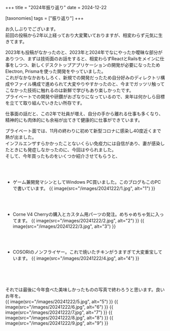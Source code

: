 +++
title = "2024年振り返り"
date = 2024-12-22

[taxonomies]
tags = ["振り返り"]
+++

お久しぶりでございます。  
前回の投稿から2年以上経っており大変驚いておりますが、相変わらず元気に生きてます。  

<!-- more -->

2023年も投稿がなかったのと、2023年と2024年でなにやったか曖昧な部分がありつつ、まずは技術面のお話をすると、相変わらずReactとRailsをメインに仕事をしつつ、新しくデスクトップアプリケーションの開発が必要になったためElectron, Prismaを使った開発をやっていました。  
これがなかなかおもしろく、新規での開発だったため自分好みのディレクトリ構成やファイル構成で進められて大変やりやすかったのと、今までガッツリ触ってこなかった技術に触れるのは新鮮で学びもあり楽しかったです。  
プライベートでの開発や研鑽がおざなりになっているので、来年は何かしら目標を立てて取り組んでいきたい所存です。  

仕事面の話だと、この2年で社員が増え、自分の手から離れる仕事も多くなり、精神的にも肉体的にも余裕が出てきて健康的に仕事ができています。

プライベート面では、11月の終わりに初めて新型コロナに感染し40度近くまで熱が出ました。  
インフルエンザすらかかったことないくらい免疫力には自信があり、妻が感染したときにも発症しなかったのに、今回はやられました。  
そして、今年買ったものをいくつか紹介させてもらうと、

<br>
<br>

- ゲーム兼開発マシンとしてWindows PC買いました。このブログもこのPCで書いています。
{{ image(src="/images/20241222/1.jpg", alt="1") }}

<br>
<br>

- Corne V4 Cherryの購入とカスタム用パーツの発注。めちゃめちゃ気に入ってます。
{{ image(src="/images/20241222/2.jpg", alt="2") }}
{{ image(src="/images/20241222/3.jpg", alt="3") }}

<br>
<br>

- COSORIのノンフライヤー。これで焼いたチキンがうますぎて大変重宝しています。
{{ image(src="/images/20241222/4.jpg", alt="4") }}

<br>
<br>
<br>

それでは最後に今年食べた美味しかったものの写真で終わろうと思います。良いお年を。
<br>
{{ image(src="/images/20241222/5.jpg", alt="5") }}
{{ image(src="/images/20241222/6.jpg", alt="6") }}
{{ image(src="/images/20241222/7.jpg", alt="7") }}
{{ image(src="/images/20241222/8.jpg", alt="8") }}
{{ image(src="/images/20241222/9.jpg", alt="9") }}